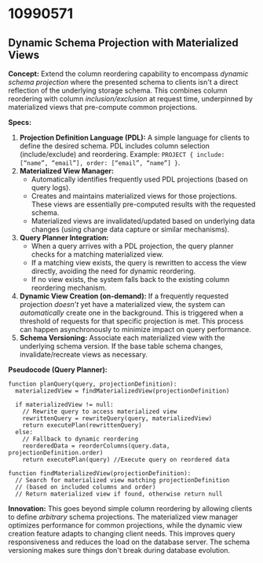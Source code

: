 # 10990571

## Dynamic Schema Projection with Materialized Views

**Concept:** Extend the column reordering capability to encompass *dynamic schema projection* where the presented schema to clients isn't a direct reflection of the underlying storage schema.  This combines column reordering with column *inclusion/exclusion* at request time, underpinned by materialized views that pre-compute common projections.

**Specs:**

1.  **Projection Definition Language (PDL):** A simple language for clients to define the desired schema.  PDL includes column selection (include/exclude) and reordering.  Example: `PROJECT { include: [“name”, “email”], order: [“email”, “name”] }`.
2.  **Materialized View Manager:**
    *   Automatically identifies frequently used PDL projections (based on query logs).
    *   Creates and maintains materialized views for those projections.  These views are essentially pre-computed results with the requested schema.
    *   Materialized views are invalidated/updated based on underlying data changes (using change data capture or similar mechanisms).
3.  **Query Planner Integration:**
    *   When a query arrives with a PDL projection, the query planner checks for a matching materialized view.
    *   If a matching view exists, the query is rewritten to access the view directly, avoiding the need for dynamic reordering.
    *   If no view exists, the system falls back to the existing column reordering mechanism.
4.  **Dynamic View Creation (on-demand):**  If a frequently requested projection *doesn’t* yet have a materialized view, the system can *automatically* create one in the background. This is triggered when a threshold of requests for that specific projection is met.  This process can happen asynchronously to minimize impact on query performance.
5.  **Schema Versioning:** Associate each materialized view with the underlying schema version.  If the base table schema changes, invalidate/recreate views as necessary.

**Pseudocode (Query Planner):**

```
function planQuery(query, projectionDefinition):
  materializedView = findMaterializedView(projectionDefinition)

  if materializedView != null:
    // Rewrite query to access materialized view
    rewrittenQuery = rewriteQuery(query, materializedView)
    return executePlan(rewrittenQuery)
  else:
    // Fallback to dynamic reordering
    reorderedData = reorderColumns(query.data, projectionDefinition.order)
    return executePlan(query) //Execute query on reordered data

function findMaterializedView(projectionDefinition):
  // Search for materialized view matching projectionDefinition
  // (based on included columns and order)
  // Return materialized view if found, otherwise return null
```

**Innovation:** This goes beyond simple column reordering by allowing clients to define *arbitrary* schema projections.  The materialized view manager optimizes performance for common projections, while the dynamic view creation feature adapts to changing client needs. This improves query responsiveness and reduces the load on the database server. The schema versioning makes sure things don't break during database evolution.